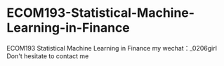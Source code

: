# ECOM193-Statistical-Machine-Learning-in-Finance
ECOM193 Statistical Machine Learning in Finance my wechat：_0206girl Don't hesitate to contact me
